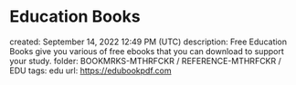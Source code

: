 # Education Books

created: September 14, 2022 12:49 PM (UTC)
description: Free Education Books give you various of free ebooks that you can download to support your study.
folder: BOOKMRKS-MTHRFCKR / REFERENCE-MTHRFCKR / EDU
tags: edu
url: https://edubookpdf.com